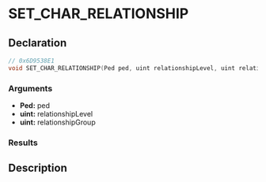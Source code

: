 # SET_CHAR_RELATIONSHIP

## Declaration
```cpp
// 0x6D9538E1
void SET_CHAR_RELATIONSHIP(Ped ped, uint relationshipLevel, uint relationshipGroup);
```

### Arguments
- **Ped:** ped
- **uint:** relationshipLevel
- **uint:** relationshipGroup

### Results

## Description
